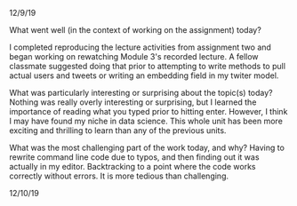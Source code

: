 12/9/19

What went well (in the context of working on the assignment) today? 

I completed reproducing the lecture activities from assignment two and began working on rewatching 
Module 3's recorded lecture. A fellow classmate suggested doing that prior to attempting to write methods 
to pull actual users and tweets or writing an embedding field in my twiter model.

What was particularly interesting or surprising about the topic(s) today? 
Nothing was really overly interesting or surprising, but I learned the importance of reading what you 
typed prior to hitting enter. However, I think I may have found my niche in data science. This whole 
unit has been more exciting and thrilling to learn than any of the previous units.

What was the most challenging part of the work today, and why?
Having to rewrite command line code due to typos, and then finding out it was actually in my editor.
Backtracking to a point where the code works correctly without errors.
It is more tedious than challenging.

12/10/19

